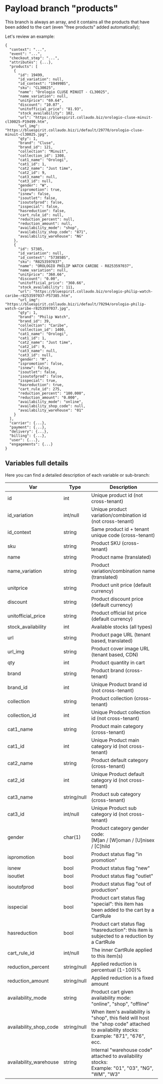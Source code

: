 # Payload branch "products"
This branch is always an array, and it contains all the products that have been added to the cart (even "free products" added automatically);

Let's review an example:

```js{6-83}
{
  "context": "...",
  "event": "...",
  "checkout_step": "...",
  "attributes": {...},
  "products": [
    {
      "id": 19499,
      "id_variation": null,
      "id_context": "19499BS",
      "sku": "CL30025",
      "name": "Orologio CLUSE MINUIT - CL30025",
      "name_variation": null,
      "unitprice": "69.64",
      "discount": "10.07",
      "unitofficial_price": "81.93",
      "stock_availability": 102,
      "url": "https://bluespirit.collaudo.biz/orologio-cluse-minuit-cl30025-P19499.htm",
      "url_img": "https://bluespirit.collaudo.biz/i/default/29770/orologio-cluse-minuit-cl30025.jpg",
      "qty": 1,
      "brand": "Cluse",
      "brand_id": 121,
      "collection": "Minuit",
      "collection_id": 1308,
      "cat1_name": "Orologi",
      "cat1_id": 1,
      "cat2_name": "Just time",
      "cat2_id": 9,
      "cat3_name": null,
      "cat3_id": null,
      "gender": "W",
      "ispromotion": true,
      "isnew": false,
      "isoutlet": false,
      "isoutofprod": false,
      "isspecial": false,
      "hasreduction": false,
      "cart_rule_id": null,
      "reduction_percent": null,
      "reduction_amount": null,
      "availability_mode": "shop",
      "availability_shop_code": "871",
      "availability_warehouse": "NG"
    },
    {
      "id": 57385,
      "id_variation": null,
      "id_context": "57385BS",
      "sku": "R8253597037",
      "name": "OROLOGIO PHILIP WATCH CARIBE - R8253597037",
      "name_variation": null,
      "unitprice": "360.66",
      "discount": "0.00",
      "unitofficial_price": "360.66",
      "stock_availability": 111,
      "url": "https://bluespirit.collaudo.biz/orologio-philip-watch-caribe-r8253597037-P57385.htm",
      "url_img": "https://bluespirit.collaudo.biz/i/default/79294/orologio-philip-watch-caribe-r8253597037.jpg",
      "qty": 1,
      "brand": "Philip Watch",
      "brand_id": 39,
      "collection": "Caribe",
      "collection_id": 1400,
      "cat1_name": "Orologi",
      "cat1_id": 1,
      "cat2_name": "Just time",
      "cat2_id": 9,
      "cat3_name": null,
      "cat3_id": null,
      "gender": "M",
      "ispromotion": false,
      "isnew": false,
      "isoutlet": false,
      "isoutofprod": false,
      "isspecial": true,
      "hasreduction": true,
      "cart_rule_id": 275,
      "reduction_percent": "100.000",
      "reduction_amount": "0.000",
      "availability_mode": "online",
      "availability_shop_code": null,
      "availability_warehouse": "01"
    }
  ],
  "carrier": {...},
  "payment": {...},
  "delivery": {...},
  "billing": {...},
  "user": {...},
  "engagements": {...}
}
```
## Variables full details
Here you can find a detailed description of each variable or sub-branch:

| <span style="white-space: nowrap; text-align:center">Var</span> | Type | Description |
|--------|-----|-----|
| <span style="white-space: nowrap;">id</span> | <span style="white-space: nowrap;">int</span> | Unique product id (not cross-tenant) |
| <span style="white-space: nowrap;">id_variation</span> | <span style="white-space: nowrap;">int/null</span> | Unique product variation/combination id (not cross-tenant) |
| <span style="white-space: nowrap;">id_context</span> | <span style="white-space: nowrap;">string</span> | Same product id + tenant unique code (cross-tenant) |
| <span style="white-space: nowrap;">sku</span> | <span style="white-space: nowrap;">string</span> | Product SKU (cross-tenant) |
| <span style="white-space: nowrap;">name</span> | <span style="white-space: nowrap;">string</span> | Product name (translated) |
| <span style="white-space: nowrap;">name_variation</span> | <span style="white-space: nowrap;">string</span> | Product variation/combination name (translated) |
| <span style="white-space: nowrap;">unitprice</span> | <span style="white-space: nowrap;">string</span> | Product unit price (default currency) |
| <span style="white-space: nowrap;">discount</span> | <span style="white-space: nowrap;">string</span> | Product discount price (default currency) |
| <span style="white-space: nowrap;">unitofficial_price</span> | <span style="white-space: nowrap;">string</span> | Product official list price (default currency) |
| <span style="white-space: nowrap;">stock_availability</span> | <span style="white-space: nowrap;">int</span> | Available stocks (all types) |
| <span style="white-space: nowrap;">url</span> | <span style="white-space: nowrap;">string</span> | Product page URL (tenant based, translated) |
| <span style="white-space: nowrap;">url_img</span> | <span style="white-space: nowrap;">string</span> | Product cover image URL (tenant based, CDN) |
| <span style="white-space: nowrap;">qty</span> | <span style="white-space: nowrap;">int</span> | Product quantity in cart |
| <span style="white-space: nowrap;">brand</span> | <span style="white-space: nowrap;">string</span> | Product brand (cross-tenant) |
| <span style="white-space: nowrap;">brand_id</span> | <span style="white-space: nowrap;">int</span> | Unique Product brand id (not cross-tenant) |
| <span style="white-space: nowrap;">collection</span> | <span style="white-space: nowrap;">string</span> | Product collection (cross-tenant) |
| <span style="white-space: nowrap;">collection_id</span> | <span style="white-space: nowrap;">int</span> | Unique Product collection id (not cross-tenant) |
| <span style="white-space: nowrap;">cat1_name</span> | <span style="white-space: nowrap;">string</span> | Product main category (cross-tenant) |
| <span style="white-space: nowrap;">cat1_id</span> | <span style="white-space: nowrap;">int</span> | Unique Product main category id (not cross-tenant) |
| <span style="white-space: nowrap;">cat2_name</span> | <span style="white-space: nowrap;">string</span> | Product default category (cross-tenant) |
| <span style="white-space: nowrap;">cat2_id</span> | <span style="white-space: nowrap;">int</span> | Unique Product default category id (not cross-tenant) |
| <span style="white-space: nowrap;">cat3_name</span> | <span style="white-space: nowrap;">string/null</span> | Product sub category (cross-tenant) |
| <span style="white-space: nowrap;">cat3_id</span> | <span style="white-space: nowrap;">int/null</span> | Unique Product sub category id (not cross-tenant) |
| <span style="white-space: nowrap;">gender</span> | <span style="white-space: nowrap;">char(1)</span> | Product category gender code:<br>[M]an / [W]oman / [U]nisex / [C]hild |
| <span style="white-space: nowrap;">ispromotion</span> | <span style="white-space: nowrap;">bool</span> | Product status flag "in promotion" |
| <span style="white-space: nowrap;">isnew</span> | <span style="white-space: nowrap;">bool</span> | Product status flag "new" |
| <span style="white-space: nowrap;">isoutlet</span> | <span style="white-space: nowrap;">bool</span> | Product status flag "outlet" |
| <span style="white-space: nowrap;">isoutofprod</span> | <span style="white-space: nowrap;">bool</span> | Product status flag "out of production" |
| <span style="white-space: nowrap;">isspecial</span> | <span style="white-space: nowrap;">bool</span> | Product cart status flag "special": this item has been added to the cart by a CartRule |
| <span style="white-space: nowrap;">hasreduction</span> | <span style="white-space: nowrap;">bool</span> | Product cart status flag "hasreduction": this item is subjected to a reduction by a CartRule |
| <span style="white-space: nowrap;">cart_rule_id</span> | <span style="white-space: nowrap;">int/null</span> | The inner CartRule applied to this item(s) |
| <span style="white-space: nowrap;">reduction_percent</span> | <span style="white-space: nowrap;">string/null</span> | Applied reduction is percentual (1-100)% |
| <span style="white-space: nowrap;">reduction_amount</span> | <span style="white-space: nowrap;">string/null</span> | Applied reduction is a fixed amount |
| <span style="white-space: nowrap;">availability_mode</span> | <span style="white-space: nowrap;">string</span> | Product cart given availability mode:<br>"online", "shop", "offline" |
| <span style="white-space: nowrap;">availability_shop_code</span> | <span style="white-space: nowrap;">string/null</span> | When item's availability is "shop", this field will host the "shop code" attached to availability stocks:<br>Example: "871", "676", ecc. |
| <span style="white-space: nowrap;">availability_warehouse</span> | <span style="white-space: nowrap;">string</span> | Internal "warehouse code" attached to availability stocks:<br>Example: "01", "03", "NG", "WM", "W3" |